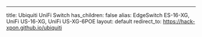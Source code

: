 ---
title: Ubiquiti UniFi Switch
has_children: false
alias: EdgeSwitch ES-16-XG, UniFi US-16-XG, UniFi US-XG-6POE
layout: default
redirect_to: https://hack-xpon.github.io/ubiquiti